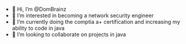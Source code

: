 - 👋 Hi, I’m @DomBrainz
- 👀 I’m interested in becoming a network security engineer
- 🌱 I’m currently doing the comptia a+ certification and increasing my ability to code in java 
- 💞️ I’m looking to collaborate on projects in java
  

<!---
DomBrainz/DomBrainz is a ✨ special ✨ repository because its `README.md` (this file) appears on your GitHub profile.
You can click the Preview link to take a look at your changes.
--->
